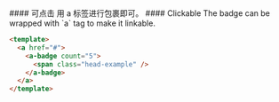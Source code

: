 <cn>
#### 可点击
  用 a 标签进行包裹即可。
</cn>

<us>
#### Clickable
  The badge can be wrapped with `a` tag to make it linkable.
</us>

```html
<template>
  <a href="#">
    <a-badge count="5">
      <span class="head-example" />
    </a-badge>
  </a>
</template>
```
